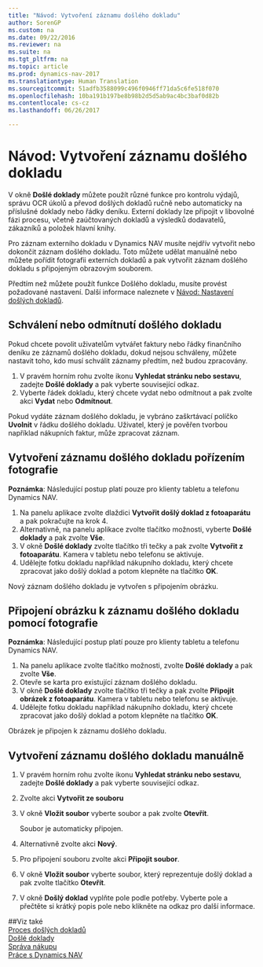 ```yaml
---
title: "Návod: Vytvoření záznamu došlého dokladu"
author: SorenGP
ms.custom: na
ms.date: 09/22/2016
ms.reviewer: na
ms.suite: na
ms.tgt_pltfrm: na
ms.topic: article
ms.prod: dynamics-nav-2017
ms.translationtype: Human Translation
ms.sourcegitcommit: 51adfb3588099c496f0946ff71da5c6fe518f070
ms.openlocfilehash: 10ba191b197be8b98b2d5d5ab9ac4bc3baf0d82b
ms.contentlocale: cs-cz
ms.lasthandoff: 06/26/2017

---
```


# <a name="how-to-create-incoming-document-records"></a>Návod: Vytvoření záznamu došlého dokladu
V okně **Došlé doklady** můžete použít různé funkce pro kontrolu výdajů, správu OCR úkolů a převod došlých dokladů ručně nebo automaticky na příslušné doklady nebo řádky deníku. Externí doklady lze připojit v libovolné fázi procesu, včetně zaúčtovaných dokladů a výsledků dodavatelů, zákazníků a položek hlavní knihy.

Pro záznam externího dokladu v Dynamics NAV musíte nejdřív vytvořit nebo dokončit záznam došlého dokladu. Toto můžete udělat manuálně nebo můžete pořídit fotografii externích dokladů a pak vytvořit záznam došlého dokladu s připojeným obrazovým souborem.

Předtím než můžete použít funkce Došlého dokladu, musíte provést požadované nastavení. Další informace naleznete v [Návod: Nastavení došlých dokladů](across-how-setup-income-documents.md).

## <a name="to-approve-or-reject-an-incoming-document"></a>Schválení nebo odmítnutí došlého dokladu
Pokud chcete povolit uživatelům vytvářet faktury nebo řádky finančního deníku ze záznamů došlého dokladu, dokud nejsou schváleny, můžete nastavit toho, kdo musí schválit záznamy předtím, než budou zpracovány.

1. V pravém horním rohu zvolte ikonu **Vyhledat stránku nebo sestavu**, zadejte **Došlé doklady** a pak vyberte související odkaz.
2. Vyberte řádek dokladu, který chcete vydat nebo odmítnout a pak zvolte akci **Vydat** nebo **Odmítnout**.

Pokud vydáte záznam došlého dokladu, je vybráno zaškrtávací políčko **Uvolnit** v řádku došlého dokladu. Uživatel, který je pověřen tvorbou například nákupních faktur, může zpracovat záznam.

## <a name="to-create-an-incoming-document-record-by-taking-a-photo"></a>Vytvoření záznamu došlého dokladu pořízením fotografie
**Poznámka**: Následující postup platí pouze pro klienty tabletu a telefonu Dynamics NAV.

1. Na panelu aplikace zvolte dlaždici **Vytvořit došlý doklad z fotoaparátu** a pak pokračujte na krok 4.
2. Alternativně, na panelu aplikace zvolte tlačítko možnosti, vyberte **Došlé doklady** a pak zvolte **Vše**.
3. V okně **Došlé doklady** zvolte tlačítko tři tečky a pak zvolte **Vytvořit z fotoaparátu**. Kamera v tabletu nebo telefonu se aktivuje.
4. Udělejte fotku dokladu například nákupního dokladu, který chcete zpracovat jako došlý doklad a potom klepněte na tlačítko **OK**.

Nový záznam došlého dokladu je vytvořen s připojením obrázku.

## <a name="to-attach-an-image-to-an-incoming-document-record-by-taking-a-photo"></a>Připojení obrázku k záznamu došlého dokladu pomocí fotografie
**Poznámka**: Následující postup platí pouze pro klienty tabletu a telefonu Dynamics NAV.

1. Na panelu aplikace zvolte tlačítko možnosti, zvolte **Došlé doklady** a pak zvolte **Vše**.
2. Otevře se karta pro existující záznam došlého dokladu.
3. V okně **Došlé doklady** zvolte tlačítko tři tečky a pak zvolte **Připojit obrázek z fotoaparátu**. Kamera v tabletu nebo telefonu se aktivuje.
4. Udělejte fotku dokladu například nákupního dokladu, který chcete zpracovat jako došlý doklad a potom klepněte na tlačítko **OK**.

Obrázek je připojen k záznamu došlého dokladu.

## <a name="to-create-an-incoming-document-record-manually"></a>Vytvoření záznamu došlého dokladu manuálně
1. V pravém horním rohu zvolte ikonu **Vyhledat stránku nebo sestavu**, zadejte **Došlé doklady** a pak vyberte související odkaz.
2. Zvolte akci **Vytvořit ze souboru**  
3. V okně **Vložit soubor** vyberte soubor a pak zvolte **Otevřít**.

    Soubor je automaticky připojen.
4. Alternativně zvolte akci **Nový**. 
5. Pro připojení souboru zvolte akci **Připojit soubor**.
6. V okně **Vložit soubor** vyberte soubor, který reprezentuje došlý doklad a pak zvolte tlačítko **Otevřít**.
7. V okně **Došlý doklad** vyplňte pole podle potřeby. Vyberte pole a přečtěte si krátký popis pole nebo klikněte na odkaz pro další informace.

##<a name="see-also"></a>Viz také  
[Proces došlých dokladů](across-process-income-documents.md)  
[Došlé doklady](across-income-documents.md)  
[Správa nákupu](purchasing-manage-purchasing.md)  
[Práce s Dynamics NAV](ui-work-product.md)


